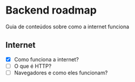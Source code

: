 # Backend roadmap

Guia de conteúdos sobre como a internet funciona

## Internet

- [X] Como funciona a internet?
- [ ] O que é HTTP?
- [ ] Navegadores e como eles funcionam?
